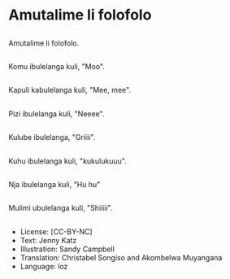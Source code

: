 # Amutalime li folofolo

##
Amutalime li folofolo.

##
Komu ibulelanga kuli, "Moo".

##
Kapuli kabulelanga kuli, "Mee, mee".

##
Pizi ibulelanga kuli, "Neeee".

##
Kulube ibulelanga, "Griiii".

##
Kuhu ibulelanga kuli, "kukulukuuu".

##
Nja ibulelanga kuli, "Hu hu"

##
Mulimi ubulelanga kuli, "Shiiiii".

##
* License: [CC-BY-NC]
* Text: Jenny Katz
* Illustration: Sandy Campbell
* Translation: Christabel Songiso and Akombelwa Muyangana
* Language: loz
